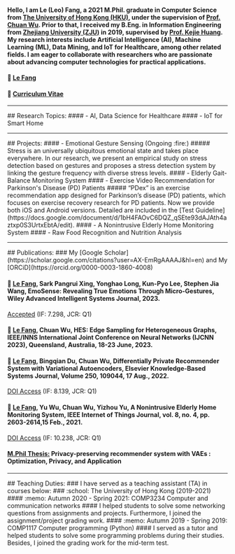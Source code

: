 #### Hello, I am Le (Leo) Fang, a 2021 M.Phil. graduate in Computer Science from [The University of Hong Kong (HKU)](https://www.hku.hk/), under the supervision of [Prof. Chuan Wu](https://i.cs.hku.hk/~cwu/index.html). Prior to that, I received my B.Eng. in Information Engineering from [Zhejiang University (ZJU)](https://www.zju.edu.cn/english/) in 2019, supervised by [Prof. Kejie Huang](https://person.zju.edu.cn/en/huangkejie). My research interests include Artificial Intelligence (AI), Machine Learning (ML), Data Mining, and IoT for Healthcare, among other related fields. I am eager to collaborate with researchers who are passionate about advancing computer technologies for practical applications.

#### :email:  [Le Fang](mailto:lefang@connect.hku.hk?subject=Contact%20From%20[Github])
#### :scroll:	 [Curriculum Vitae](https://drive.google.com/file/d/1ecQ5bYDulEMCxVWKoVcQsc1yqgWMkddW/view?usp=sharing)

<hr>
## Research Topics:
#### - AI, Data Science for Healthcare
#### - IoT for Smart Home

<hr>
## Projects:
#### - Emotional Gesture Sensing (Ongoing :fire:)
##### Stress is an universally ubiquitous emotional state and takes place everywhere. In our research, we present an empirical study on stress detection based on   gestures and proposes a stress detection system by linking the gesture frequency with diverse stress levels.
#### - Elderly Gait-Balance Monitoring System
#### - Exercise Video Recommendation for Parkinson's Disease (PD) Patients
##### “PDex” is an exercise recommendation app designed for Parkinson’s disease (PD) patients, which focuses on exercise recovery research for PD patients. Now we provide both iOS and Android versions. Detailed are included in the [Test Guideline](https://docs.google.com/document/d/1bH4FAOvC6DQZ_qSEte93dAJAth4aztxp0S3UrtxEbtA/edit). 
#### - A Nonintrusive Elderly Home Monitoring System
#### - Raw Food Recognition and Nutrition Analysis

<hr>
## Publications:
### My [Google Scholar](https://scholar.google.com/citations?user=AX-EmRgAAAAJ&hl=en) and My [ORCiD](https://orcid.org/0000-0003-1860-4008)

#### :page_facing_up:	 <u>Le Fang</u>, Sark Pangrui Xing, Yonghao Long, Kun-Pyo Lee, Stephen Jia Wang, EmoSense: Revealing True Emotions Through Micro-Gestures, Wiley Advanced Intelligent Systems Journal, 2023. 
[Accepted](https://onlinelibrary.wiley.com/journal/26404567) (IF: 7.298, JCR: Q1)

#### :page_facing_up:	 <u>Le Fang</u>, Chuan Wu, HES: Edge Sampling for Heterogeneous Graphs, IEEE/INNS International Joint Conference on Neural Networks (IJCNN 2023), Queensland, Australia, 18-23 June, 2023.

#### :page_facing_up:	 <u>Le Fang</u>, Bingqian Du, Chuan Wu, Differentially Private Recommender System with Variational Autoencoders, Elsevier Knowledge-Based Systems Journal, Volume 250, 109044, 17 Aug., 2022. 
[DOI Access](https://doi.org/10.1016/j.knosys.2022.109044) (IF: 8.139, JCR: Q1)

#### :page_facing_up:	 <u>Le Fang</u>, Yu Wu, Chuan Wu, Yizhou Yu, A Nonintrusive Elderly Home Monitoring System, IEEE Internet of Things Journal, vol. 8, no. 4, pp. 2603-2614,15 Feb., 2021. 
[DOI Access](https://ieeexplore.ieee.org/document/9177049) (IF: 10.238, JCR: Q1)

#### [M.Phil Thesis:](http://hdl.handle.net/10722/310289) Privacy-preserving recommender system with VAEs : Optimization, Privacy, and Application

<hr>
## Teaching Duties:
### I have served as a teaching assistant (TA) in courses below:
### :school: The University of Hong Kong (2019-2021)
#### :memo: Autumn 2020 - Spring 2021: COMP3234 Computer and communication networks
#### I helped students to solve some networking questions from assignments and projects. Furthermore, I joined the assignment/project grading work.
#### :memo: Autumn 2019 - Spring 2019: COMP1117  Computer programming (Python)
#### I served as a tutor and helped students to solve some programming problems during their studies. Besides, I joined the grading work for the mid-term test.
